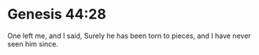# Genesis 44:28

One left me, and I said, Surely he has been torn to pieces, and I have never seen him since.
